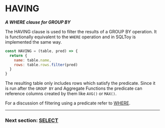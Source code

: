 # HAVING

***A WHERE clause for GROUP BY***

The HAVING clause is used to filter the results of a GROUP BY operation. It is functionally equivalent to the `WHERE` operation and in SQLToy is implemented the same way.

```javascript
const HAVING = (table, pred) => {
  return {
    name: table.name,
    rows: table.rows.filter(pred)
  }
}
```

The resulting table only includes rows which satisfy the predicate. Since it is run after the `GROUP BY` and Aggregate Functions the predicate can reference columns created by them like `AVG()` or `MAX()`.

For a discussion of filtering using a predicate refer to [WHERE](https://github.com/weinberg/SQLToy/wiki/WHERE).

***

### Next section: [SELECT](https://github.com/weinberg/SQLToy/wiki/SELECT)
